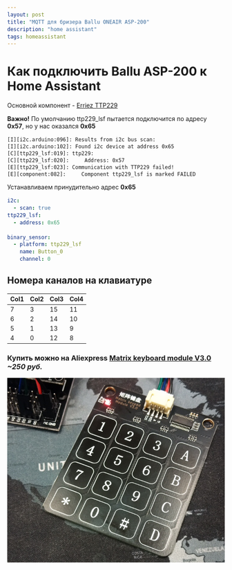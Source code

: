 ```yaml
---
layout: post
title: "MQTT для бризера Ballu ONEAIR ASP-200"
description: "home assistant"
tags: homeassistant
---
```


# Как подключить Ballu ASP-200 к Home Assistant

Основной компонент - [Erriez TTP229](https://esphome.io/components/binary_sensor/ttp229.html)

**Важно!** По умолчанию ttp229_lsf пытается подключится по адресу **0x57**, но у нас оказался **0x65**
```log
[I][i2c.arduino:096]: Results from i2c bus scan:
[I][i2c.arduino:102]: Found i2c device at address 0x65
[C][ttp229_lsf:019]: ttp229: 
[C][ttp229_lsf:020]:     Address: 0x57 
[E][ttp229_lsf:023]: Communication with TTP229 failed! 
[E][component:082]:     Component ttp229_lsf is marked FAILED
```
Устанавливаем принудительно адрес **0x65**
```yaml
i2c:
  - scan: true
ttp229_lsf:
  - address: 0x65

binary_sensor:
  - platform: ttp229_lsf
    name: Button_0
    channel: 0
```
## Номера каналов на клавиатуре

| Col1 | Col2 | Col3 | Col4 |
|:---|:---|:---|:---|
| 7  | 3  | 15 | 11 |
| 6  | 2  | 14 | 10 |
| 5  | 1  | 13 | 9  |
| 4  | 0  | 12 | 8  |

### Купить можно на Aliexpress [Matrix keyboard module V3.0](https://aliexpress.ru/item/1005003658190273.html?spm=a2g2w.chat.0.0.277e4aa6mYCxM2&sku_id=12000026683379344) *~250 руб.*
![Matrix keyboard module V3.0](/assets/blog/nodemcu/ttp229_lsf_4_4.png)
